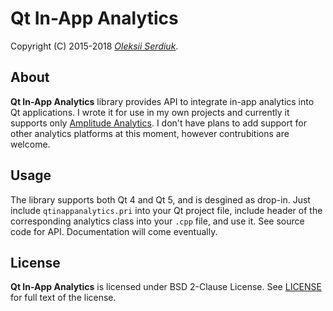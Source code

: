 Qt In-App Analytics
===================

Copyright (C) 2015-2018 *[Oleksii Serdiuk](https://oleksii.name/)*.


About
-----

**Qt In-App Analytics** library provides API to integrate in-app
analytics into Qt applications. I wrote it for use in my own projects
and currently it supports only [Amplitude Analytics][]. I don't have
plans to add support for other analytics platforms at this moment,
however contrubitions are welcome.


Usage
-----

The library supports both Qt 4 and Qt 5, and is desgined as drop-in.
Just include `qtinappanalytics.pri` into your Qt project file, include
header of the corresponding analytics class into your `.cpp` file, and
use it. See source code for API. Documentation will come eventually.


License
-------

**Qt In-App Analytics** is licensed under BSD 2-Clause License. See
[LICENSE](LICENSE) for full text of the license.


[Amplitude Analytics]: https://amplitude.com/
